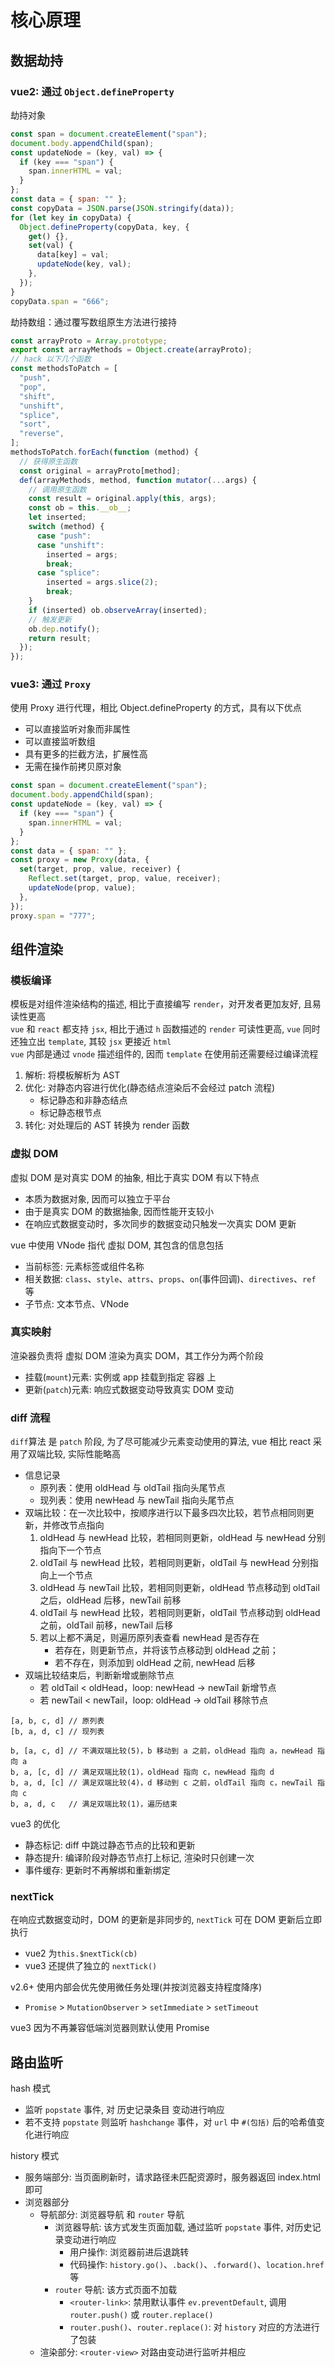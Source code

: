 # 核心原理

## 数据劫持

### vue2: 通过 `Object.defineProperty`

劫持对象

```js
const span = document.createElement("span");
document.body.appendChild(span);
const updateNode = (key, val) => {
  if (key === "span") {
    span.innerHTML = val;
  }
};
const data = { span: "" };
const copyData = JSON.parse(JSON.stringify(data));
for (let key in copyData) {
  Object.defineProperty(copyData, key, {
    get() {},
    set(val) {
      data[key] = val;
      updateNode(key, val);
    },
  });
}
copyData.span = "666";
```

劫持数组：通过覆写数组原生方法进行接持

```js
const arrayProto = Array.prototype;
export const arrayMethods = Object.create(arrayProto);
// hack 以下几个函数
const methodsToPatch = [
  "push",
  "pop",
  "shift",
  "unshift",
  "splice",
  "sort",
  "reverse",
];
methodsToPatch.forEach(function (method) {
  // 获得原生函数
  const original = arrayProto[method];
  def(arrayMethods, method, function mutator(...args) {
    // 调用原生函数
    const result = original.apply(this, args);
    const ob = this.__ob__;
    let inserted;
    switch (method) {
      case "push":
      case "unshift":
        inserted = args;
        break;
      case "splice":
        inserted = args.slice(2);
        break;
    }
    if (inserted) ob.observeArray(inserted);
    // 触发更新
    ob.dep.notify();
    return result;
  });
});
```

### vue3: 通过 `Proxy`

使用 Proxy 进行代理，相比 Object.defineProperty 的方式，具有以下优点

- 可以直接监听对象而非属性
- 可以直接监听数组
- 具有更多的拦截方法，扩展性高
- 无需在操作前拷贝原对象

```js
const span = document.createElement("span");
document.body.appendChild(span);
const updateNode = (key, val) => {
  if (key === "span") {
    span.innerHTML = val;
  }
};
const data = { span: "" };
const proxy = new Proxy(data, {
  set(target, prop, value, receiver) {
    Reflect.set(target, prop, value, receiver);
    updateNode(prop, value);
  },
});
proxy.span = "777";
```

## 组件渲染

### 模板编译

模板是对组件渲染结构的描述, 相比于直接编写 `render`，对开发者更加友好, 且易读性更高 <br/>
`vue` 和 `react` 都支持 `jsx`, 相比于通过 `h` 函数描述的 `render` 可读性更高, `vue` 同时还独立出 `template`, 其较 `jsx` 更接近 `html` <br/>
`vue` 内部是通过 `vnode` 描述组件的, 因而 `template` 在使用前还需要经过编译流程

1. 解析: 将模板解析为 AST
2. 优化: 对静态内容进行优化(静态结点渲染后不会经过 patch 流程)
   - 标记静态和非静态结点
   - 标记静态根节点
3. 转化: 对处理后的 AST 转换为 render 函数

### 虚拟 DOM

虚拟 DOM 是对真实 DOM 的抽象, 相比于真实 DOM 有以下特点

- 本质为数据对象, 因而可以独立于平台
- 由于是真实 DOM 的数据抽象, 因而性能开支较小
- 在响应式数据变动时，多次同步的数据变动只触发一次真实 DOM 更新

vue 中使用 VNode 指代 虚拟 DOM, 其包含的信息包括

- 当前标签: 元素标签或组件名称
- 相关数据: `class`、`style`、`attrs`、`props`、`on`(事件回调)、`directives`、`ref` 等
- 子节点: 文本节点、VNode

### 真实映射

渲染器负责将 虚拟 DOM 渲染为真实 DOM，其工作分为两个阶段

- 挂载(`mount`)元素: 实例或 app 挂载到指定 容器 上
- 更新(`patch`)元素: 响应式数据变动导致真实 DOM 变动

### diff 流程

`diff`算法 是 `patch` 阶段, 为了尽可能减少元素变动使用的算法, vue 相比 react 采用了双端比较, 实际性能略高

- 信息记录
  - 原列表：使用 oldHead 与 oldTail 指向头尾节点
  - 现列表：使用 newHead 与 newTail 指向头尾节点
- 双端比较：在一次比较中，按顺序进行以下最多四次比较，若节点相同则更新，并修改节点指向
  1. oldHead 与 newHead 比较，若相同则更新，oldHead 与 newHead 分别指向下一个节点
  2. oldTail 与 newHead 比较，若相同则更新，oldTail 与 newHead 分别指向上一个节点
  3. oldHead 与 newTail 比较，若相同则更新，oldHead 节点移动到 oldTail 之后，oldHead 后移，newTail 前移
  4. oldTail 与 newHead 比较，若相同则更新，oldTail 节点移动到 oldHead 之前，oldTail 前移，newTail 后移
  5. 若以上都不满足，则遍历原列表查看 newHead 是否存在
     - 若存在，则更新节点，并将该节点移动到 oldHead 之前；
     - 若不存在，则添加到 oldHead 之前, newHead 后移
- 双端比较结束后，判断新增或删除节点
  - 若 oldTail < oldHead，loop: newHead -> newTail 新增节点
  - 若 newTail < newTail，loop: oldHead -> oldTail 移除节点

```code
[a, b, c, d] // 原列表
[b, a, d, c] // 现列表

b, [a, c, d] // 不满双端比较(5)，b 移动到 a 之前，oldHead 指向 a，newHead 指向 a
b, a, [c, d] // 满足双端比较(1)，oldHead 指向 c，newHead 指向 d
b, a, d, [c] // 满足双端比较(4)，d 移动到 c 之前，oldTail 指向 c，newTail 指向 c
b, a, d, c   // 满足双端比较(1)，遍历结束
```

vue3 的优化

- 静态标记: diff 中跳过静态节点的比较和更新
- 静态提升: 编译阶段对静态节点打上标记, 渲染时只创建一次
- 事件缓存: 更新时不再解绑和重新绑定

### nextTick

在响应式数据变动时，DOM 的更新是非同步的, `nextTick` 可在 DOM 更新后立即执行

- vue2 为`this.$nextTick(cb)`
- vue3 还提供了独立的 `nextTick()`

v2.6+ 使用内部会优先使用微任务处理(并按浏览器支持程度降序)

- `Promise` > `MutationObserver` > `setImmediate` > `setTimeout`

vue3 因为不再兼容低端浏览器则默认使用 Promise

## 路由监听

hash 模式

- 监听 `popstate` 事件, 对 历史记录条目 变动进行响应
- 若不支持 `popstate` 则监听 `hashchange` 事件，对 `url` 中 `#(包括)` 后的哈希值变化进行响应

history 模式

- 服务端部分: 当页面刷新时，请求路径未匹配资源时，服务器返回 index.html 即可
- 浏览器部分
  - 导航部分: 浏览器导航 和 `router` 导航
    - 浏览器导航: 该方式发生页面加载, 通过监听 `popstate` 事件, 对历史记录变动进行响应
      - 用户操作: 浏览器前进后退跳转
      - 代码操作: `history.go()`、`.back()`、`.forward()`、`location.href` 等
    - `router` 导航: 该方式页面不加载
      - `<router-link>`: 禁用默认事件 `ev.preventDefault`, 调用 `router.push()` 或 `router.replace()`
      - `router.push()`、`router.replace()`: 对 `history` 对应的方法进行了包装
  - 渲染部分: `<router-view>` 对路由变动进行监听并相应
